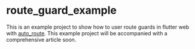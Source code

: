 # route_guard_example

This is an example project to show how to user route guards in flutter web with [auto_route](https://pub.dev/packages/auto_route). This example project will be accompanied with a comprehensive article soon.
